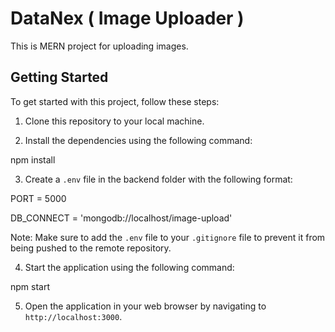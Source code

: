 # DataNex ( Image Uploader )

This is MERN project for uploading images.

## Getting Started

To get started with this project, follow these steps:

1. Clone this repository to your local machine.

2. Install the dependencies using the following command:

npm install

3. Create a `.env` file in the backend folder with the following format:

PORT = 5000

DB_CONNECT = 'mongodb://localhost/image-upload'

Note: Make sure to add the `.env` file to your `.gitignore` file to prevent it from being pushed to the remote repository.

4. Start the application using the following command:

npm start


5. Open the application in your web browser by navigating to `http://localhost:3000`.
